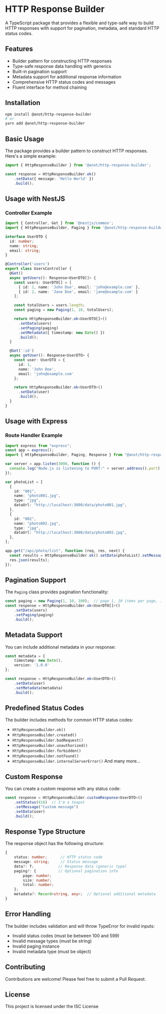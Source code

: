 # HTTP Response Builder

A TypeScript package that provides a flexible and type-safe way to build HTTP responses with support for pagination, metadata, and standard HTTP status codes.

## Features

- Builder pattern for constructing HTTP responses
- Type-safe response data handling with generics
- Built-in pagination support
- Metadata support for additional response information
- Comprehensive HTTP status codes and messages
- Fluent interface for method chaining

## Installation

```bash
npm install @anot/http-response-builder
# or
yarn add @anot/http-response-builder
```

## Basic Usage

The package provides a builder pattern to construct HTTP responses. Here's a simple example:

```typescript
import { HttpResponseBuilder } from '@anot/http-response-builder';

const response = HttpResponseBuilder.ok()
    .setData({ message: 'Hello World' })
    .build();
```

## Usage with NestJS

### Controller Example

```typescript
import { Controller, Get } from '@nestjs/common';
import { HttpResponseBuilder, Paging } from '@anot/http-response-builder';

interface UserDTO {
  id: number;
  name: string;
  email: string;
}

@Controller('users')
export class UsersController {
  @Get()
  async getUsers(): Response<UserDTO[]> {
    const users: UserDTO[] = [
      { id: 1, name: 'John Doe', email: 'john@example.com' },
      { id: 2, name: 'Jane Doe', email: 'jane@example.com' }
    ];

    const totalUsers = users.length;
    const paging = new Paging(1, 10, totalUsers);

    return HttpResponseBuilder.ok<UserDTO[]>()
      .setData(users)
      .setPaging(paging)
      .setMetadata({ timestamp: new Date() })
      .build();
  }

  @Get(':id')
  async getUser(): Response<UserDTO> {
    const user: UserDTO = { 
      id: 1, 
      name: 'John Doe', 
      email: 'john@example.com' 
    };

    return HttpResponseBuilder.ok<UserDTO>()
      .setData(user)
      .build();
  }
}
```

## Usage with Express

### Route Handler Example

```typescript
import express from "express";
const app = express();
import { HttpResponseBuilder, Paging, Response } from "@anot/http-response-builder";

var server = app.listen(3000, function () {
  console.log("Node.js is listening to PORT:" + server.address().port);
});

var photoList = [
  {
    id: "001",
    name: "photo001.jpg",
    type: "jpg",
    dataUrl: "http://localhost:3000/data/photo001.jpg",
  },
  {
    id: "002",
    name: "photo002.jpg",
    type: "jpg",
    dataUrl: "http://localhost:3000/data/photo002.jpg",
  },
];

app.get("/api/photo/list", function (req, res, next) {
  const results = HttpResponseBuilder.ok().setData(photoList).setMessage("Get photo list");
  res.json(results);
});
```

## Pagination Support

The `Paging` class provides pagination functionality:

```typescript
const paging = new Paging(1, 10, 100);  // page 1, 10 items per page, 100 total items
const response = HttpResponseBuilder.ok<UserDTO[]>()
    .setData(users)
    .setPaging(paging)
    .build();
```

## Metadata Support

You can include additional metadata in your response:

```typescript
const metadata = {
    timestamp: new Date(),
    version: '1.0.0'
};

const response = HttpResponseBuilder.ok<UserDTO>()
    .setData(user)
    .setMetadata(metadata)
    .build();
```

## Predefined Status Codes

The builder includes methods for common HTTP status codes:

- `HttpResponseBuilder.ok()`
- `HttpResponseBuilder.created()`
- `HttpResponseBuilder.badRequest()`
- `HttpResponseBuilder.unauthorized()`
- `HttpResponseBuilder.forbidden()`
- `HttpResponseBuilder.notFound()`
- `HttpResponseBuilder.internalServerError()`
  And many more...

## Custom Response

You can create a custom response with any status code:

```typescript
const response = HttpResponseBuilder.customResponse<UserDTO>()
    .setStatus(418)  // I'm a teapot
    .setMessage("Custom message")
    .setData(user)
    .build();
```

## Response Type Structure

The response object has the following structure:

```typescript
{
    status: number;      // HTTP status code
    message: string;     // Status message
    data?: T;           // Response data (generic type)
    paging?: {          // Optional pagination info
        page: number;
        size: number;
        total: number;
    };
    metadata?: Record<string, any>;  // Optional additional metadata
}
```

## Error Handling

The builder includes validation and will throw TypeError for invalid inputs:

- Invalid status codes (must be between 100 and 599)
- Invalid message types (must be string)
- Invalid paging instance
- Invalid metadata type (must be object)

## Contributing

Contributions are welcome! Please feel free to submit a Pull Request.

## License

This project is licensed under the ISC License